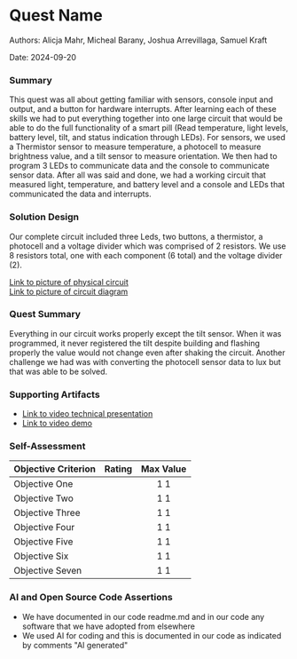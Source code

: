 # Quest Name

Authors: Alicja Mahr, Micheal Barany, Joshua Arrevillaga, Samuel Kraft

Date: 2024-09-20

### Summary

This quest was all about getting familiar with sensors, console input and output, and a button for hardware interrupts.
 After learning each of these skills we had to put everything together into one large circuit that would be able to do the full functionality of a smart pill (Read temperature, light levels, battery level, tilt, and status indication through LEDs). For sensors, we used a Thermistor sensor to measure temperature, a photocell to measure brightness value,
 and a tilt sensor to measure orientation. We then had to program 3 LEDs to communicate data and the console to communicate sensor data.
 After all was said and done, we had a working circuit that measured light, temperature, and battery level and a console and LEDs that communicated the data and interrupts.


### Solution Design

Our complete circuit included three Leds, two buttons, a thermistor, a photocell and a voltage divider which was comprised of 2 resistors. 
We use 8 resistors total, one with each component (6 total) and the voltage divider (2). 

[Link to picture of physical circuit](https://drive.google.com/file/d/1HUChAW9dqXs34ibSk9fsFzk43WnZ4zts/view?usp=sharing)  
[Link to picture of circuit diagram](https://drive.google.com/file/d/1Ry27ptrM6BA4X_h-__XO_w5o6JkACi1Q/view?usp=sharing)

### Quest Summary
Everything in our circuit works properly except the tilt sensor. When it was programmed, it never registered the tilt despite 
building and flashing properly the value would not change even after shaking the circuit. Another challenge we had was with converting the photocell sensor data to lux but that was able to be solved.


### Supporting Artifacts
- [Link to video technical presentation](https://drive.google.com/file/d/1jBouaftE9pEM7VwiZ81oSCZ3NBQ4OCbZ/view?usp=sharing)
- [Link to video demo](https://drive.google.com/file/d/1WmUmwAQOGqnJe2UNXVCsEsp_7uYFdxs0/view?usp=sharing)

### Self-Assessment 

| Objective Criterion | Rating | Max Value  | 
|---------------------------------------------|:-----------:|:---------:|
| Objective One |  |  1    1 | 
| Objective Two |  |  1    1 | 
| Objective Three |  |  1   1  | 
| Objective Four |  |  1    1 | 
| Objective Five |  |  1    1 | 
| Objective Six |  |  1    1 | 
| Objective Seven |  |  1   1  | 



### AI and Open Source Code Assertions

- We have documented in our code readme.md and in our code any software that we have adopted from elsewhere
- We used AI for coding and this is documented in our code as indicated by comments "AI generated" 


